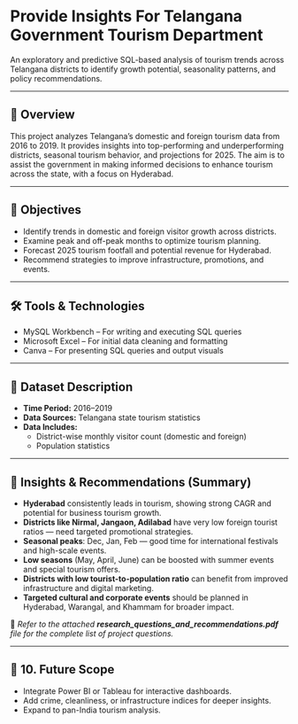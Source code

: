 # Provide Insights For Telangana Government Tourism Department

An exploratory and predictive SQL-based analysis of tourism trends across Telangana districts to identify growth potential, seasonality patterns, and policy recommendations.

---

## 📌 Overview

This project analyzes Telangana’s domestic and foreign tourism data from 2016 to 2019. It provides insights into top-performing and underperforming districts, seasonal tourism behavior, and projections for 2025. The aim is to assist the government in making informed decisions to enhance tourism across the state, with a focus on Hyderabad.

---

## 🎯 Objectives

- Identify trends in domestic and foreign visitor growth across districts.
- Examine peak and off-peak months to optimize tourism planning.
- Forecast 2025 tourism footfall and potential revenue for Hyderabad.
- Recommend strategies to improve infrastructure, promotions, and events.

---

## 🛠️ Tools & Technologies

- MySQL Workbench – For writing and executing SQL queries
- Microsoft Excel – For initial data cleaning and formatting
- Canva – For presenting SQL queries and output visuals

---

## 📂 Dataset Description

- **Time Period:** 2016–2019
- **Data Sources:** Telangana state tourism statistics
- **Data Includes:**  
  - District-wise monthly visitor count (domestic and foreign)  
  - Population statistics

---

## 📄 Insights & Recommendations (Summary)

- **Hyderabad** consistently leads in tourism, showing strong CAGR and potential for business tourism growth.
- **Districts like Nirmal, Jangaon, Adilabad** have very low foreign tourist ratios — need targeted promotional strategies.
- **Seasonal peaks**: Dec, Jan, Feb — good time for international festivals and high-scale events.
- **Low seasons** (May, April, June) can be boosted with summer events and special tourism offers.
- **Districts with low tourist-to-population ratio** can benefit from improved infrastructure and digital marketing.
- **Targeted cultural and corporate events** should be planned in Hyderabad, Warangal, and Khammam for broader impact.

🔗 _Refer to the attached **research_questions_and_recommendations.pdf** file for the complete list of project questions._

---

## 📌 10. Future Scope
- Integrate Power BI or Tableau for interactive dashboards.
- Add crime, cleanliness, or infrastructure indices for deeper insights.
- Expand to pan-India tourism analysis.






